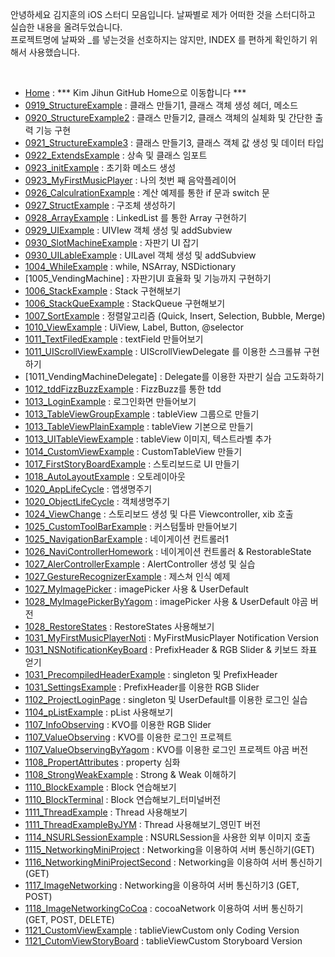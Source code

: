 안녕하세요 김지훈의 iOS 스터디 모음입니다. 날짜별로 제가 어떠한 것을 스터디하고 실습한 내용을 올려두었습니다. <br>
프로젝트명에 날짜와 _를 넣는것을 선호하지는 않지만, INDEX 를 편하게 확인하기 위해서 사용했습니다.

<br>

* [Home] :                  *** Kim Jihun GitHub Home으로 이동합니다 ***
* [0919_StructureExample] :    클래스 만들기1, 클래스 객체 생성 헤더, 메소드
* [0920_StructureExample2] :	  클래스 만들기2, 클래스 객체의 실체화 및 간단한 출력 기능 구현
* [0921_StructureExample3] :   클래스 만들기3, 클래스 객체 값 생성 및 데이터 타입
* [0922_ExtendsExample] :   	  상속 및 클래스 임포트
* [0923_initExample] : 	 	  초기화 메소드 생성
* [0923_MyFirstMusicPlayer] :  나의 첫번 째 음악플레이어
* [0926_CalculrationExample] :  계산 예제를 통한 if 문과 switch 문
* [0927_StructExample] : 	  구조체 생성하기
* [0928_ArrayExample] : 		   LinkedList 를 통한 Array 구현하기
* [0929_UIExample] : 	    	   UIVIew 객체 생성 및 addSubview
* [0930_SlotMachineExample] :     자판기 UI 잡기
* [0930_UILableExample] : 	      UILavel 객체 생성 및 addSubview
* [1004_WhileExample] : 	 	  while, NSArray, NSDictionary  
* [1005_VendingMachine] :   	  자판기UI 효율화 및 기능까지 구현하기
* [1006_StackExample] : 	 	  Stack 구현해보기
* [1006_StackQueExample] :  	  StackQueue 구현해보기
* [1007_SortExample] : 	 	  정렬알고리즘 (Quick, Insert, Selection, Bubble, Merge)
* [1010_ViewExample] : 	 	   UiView, Label, Button, @selector
* [1011_TextFiledExample] : 	   textField 만들어보기
* [1011_UIScrollViewExample] :    UIScrollViewDelegate 를 이용한 스크롤뷰 구현하기
* [1011_VendingMachineDelegate] :  Delegate를 이용한 자판기 실습 고도화하기
* [1012_tddFizzBuzzExample] :     FizzBuzz를 통한 tdd
* [1013_LoginExample] : 		   로그인화면 만들어보기
* [1013_TableViewGroupExample] :   tableView 그룹으로 만들기
* [1013_TableViewPlainExample] :   tableView 기본으로 만들기
* [1013_UITableViewExample] : 	   tableView 이미지, 텍스트라벨 추가
* [1014_CustomViewExample] : 	   CustomTableView 만들기
* [1017_FirstStoryBoardExample] :  스토리보드로 UI 만들기
* [1018_AutoLayoutExample] : 	   오토레이아웃
* [1020_AppLifeCycle] : 		   앱생명주기
* [1020_ObjectLifeCycle] :	   객체생명주기
* [1024_ViewChange] : 		   스토리보드 생성 및 다른 Viewcontroller, xib 호출
* [1025_CustomToolBarExample] :     커스텀툴바 만들어보기
* [1025_NavigationBarExample] :     네이게이션 컨트롤러1
* [1026_NaviControllerHomework] :   네이게이션 컨트롤러 & RestorableState
* [1027_AlerControllerExample] : AlertController 생성 및 실습
* [1027_GestureRecognizerExample] :  제스쳐 인식 예제
* [1027_MyImagePicker] : 		    imagePicker 사용 & UserDefault
* [1028_MyImagePickerByYagom] :     imagePicker 사용 & UserDefault 야곰 버전
* [1028_RestoreStates] : 		     RestoreStates 사용해보기
* [1031_MyFirstMusicPlayerNoti] :    MyFirstMusicPlayer Notification Version
* [1031_NSNotificationKeyBoard] :    PrefixHeader & RGB Slider & 키보드 좌표 얻기
* [1031_PrecompiledHeaderExample] :  singleton 및 PrefixHeader
* [1031_SettingsExample] : 	     PrefixHeader를 이용한 RGB Slider
* [1102_ProjectLoginPage] : 	     singleton 및 UserDefault를 이용한 로그인 실습
* [1104_pListExample] : 		     pList 사용해보기
* [1107_InfoObserving] : 		     KVO를 이용한 RGB Slider
* [1107_ValueObserving] : 		  KVO를 이용한 로그인 프로젝트
* [1107_ValueObservingByYagom] :  KVO를 이용한 로그인 프로젝트 야곰 버전
* [1108_PropertAttributes] : 	  property 심화
* [1108_StrongWeakExample] :     Strong & Weak 이해하기
* [1110_BlockExample] :       Block 연습해보기
* [1110_BlockTerminal] :	     Block 연습해보기_터미널버전
* [1111_ThreadExample] :	     Thread 사용해보기
* [1111_ThreadExampleByJYM] : 	 Thread 사용해보기_영민T 버전
* [1114_NSURLSessionExample] :   NSURLSession을 사용한 외부 이미지 호출
* [1115_NetworkingMiniProject] :  Networking을 이용하여 서버 통신하기(GET)
* [1116_NetworkingMiniProjectSecond] : Networking을 이용하여 서버 통신하기(GET)
* [1117_ImageNetworking] :		  Networking을 이용하여 서버 통신하기3 (GET, POST)
* [1118_ImageNetworkingCoCoa] :       cocoaNetwork 이용하여 서버 통신하기 (GET, POST, DELETE)
* [1121_CustomViewExample] :	      tablieViewCustom only Coding Version
* [1121_CutomViewStoryBoard] :        tablieViewCustom Storyboard Version

[Home]: <https://github.com/adervise1/KimJihun2>
[0919_StructureExample]: <https://github.com/adervise1/KimJihun2/tree/master/iOS/%5B0919%5DStructureExample>
[0920_StructureExample2]: <https://github.com/adervise1/KimJihun2/tree/master/iOS/%5B0920%5DStructureExample2>   
[0921_StructureExample3]: <https://github.com/adervise1/KimJihun2/tree/master/iOS/%5B0921%5DStructureExample3>   
[0922_ExtendsExample]: <https://github.com/adervise1/KimJihun2/tree/master/iOS/%5B0922%5DExtendsExample>    
[0923_initExample]: <https://github.com/adervise1/KimJihun2/tree/master/iOS/%5B0923%5DinitExample>  
[0923_MyFirstMusicPlayer]: <https://github.com/adervise1/KimJihun2/tree/master/iOS/%5B0923%5DMyFirstMusicPlayer>
[0926_CalculrationExample]: <https://github.com/adervise1/KimJihun2/tree/master/iOS/%5B0926%5DCalculrationExample>    
[0927_StructExample]: <https://github.com/adervise1/KimJihun2/tree/master/iOS/%5B0927%5DStructExample>
[0928_ArrayExample]: <https://github.com/adervise1/KimJihun2/tree/master/iOS/%5B0928%5DArrayExample> 	    
[0929_UIExample]: <https://github.com/adervise1/KimJihun2/tree/master/iOS/%5B0929%5DUIExample>
[0930_SlotMachineExample]: <https://github.com/adervise1/KimJihun2/tree/master/iOS/%5B0930%5DSlotMachineExample>      
[0930_UILableExample]: <https://github.com/adervise1/KimJihun2/tree/master/iOS/%5B0930%5DUILableExample>         
[1004_WhileExample]: <https://github.com/adervise1/KimJihun2/tree/master/iOS/%5B1004%5DWhileExample> 	 	        
[1006_StackExample]: <https://github.com/adervise1/KimJihun2/tree/master/iOS/%5B1006%5DStackExample>  	 	    
[1006_StackQueExample]: <https://github.com/adervise1/KimJihun2/tree/master/iOS/%5B1006%5DStackQueExample>   	    
[1007_SortExample]: <https://github.com/adervise1/KimJihun2/tree/master/iOS/%5B1007%5DSortExample>     
[1010_ViewExample]: <https://github.com/adervise1/KimJihun2/tree/master/iOS/%5B1010%5DViewExample> 	    
[1011_TextFiledExample]: <https://github.com/adervise1/KimJihun2/tree/master/iOS/%5B1011%5DTextFiledExample>    
[1011_UIScrollViewExample]: <https://github.com/adervise1/KimJihun2/tree/master/iOS/%5B1011%5DUIScrollViewExample>     

[1012_tddFizzBuzzExample]: <https://github.com/adervise1/KimJihun2/tree/master/iOS/%5B1012%5DtddFizzBuzzExample> 	    
[1013_LoginExample]: <https://github.com/adervise1/KimJihun2/tree/master/iOS/%5B1013%5DLoginExample>     
[1013_TableViewGroupExample]: <https://github.com/adervise1/KimJihun2/tree/master/iOS/%5B1013%5DTableViewGroupExample>   
[1013_TableViewPlainExample]: <https://github.com/adervise1/KimJihun2/tree/master/iOS/%5B1013%5DTableViewPlainExample>
[1013_UITableViewExample]: <https://github.com/adervise1/KimJihun2/tree/master/iOS/%5B1013%5DUITableViewExample>     
[1014_CustomViewExample]: <https://github.com/adervise1/KimJihun2/tree/master/iOS/%5B1014%5DCustomViewExample>  	    
[1017_FirstStoryBoardExample]: <https://github.com/adervise1/KimJihun2/tree/master/iOS/%5B1017%5DFirstStoryBoardExample>   
[1018_AutoLayoutExample]: <https://github.com/adervise1/KimJihun2/tree/master/iOS/%5B1018%5DAutoLayoutExample>   
[1020_AppLifeCycle]: <https://github.com/adervise1/KimJihun2/tree/master/iOS/%5B1020%5DAppLifeCycle>     
[1020_ObjectLifeCycle]: <https://github.com/adervise1/KimJihun2/tree/master/iOS/%5B1020%5DObjectLifeCycle>  	    
[1024_ViewChange]: <https://github.com/adervise1/KimJihun2/tree/master/iOS/%5B1024%5DViewChange> 		    
[1025_CustomToolBarExample]: <https://github.com/adervise1/KimJihun2/tree/master/iOS/%5B1025%5DCustomToolBarExample>    
[1025_NavigationBarExample]: <https://github.com/adervise1/KimJihun2/tree/master/iOS/%5B1025%5DNavigationBarExample>
[1026_NaviControllerHomework]: <https://github.com/adervise1/KimJihun2/tree/master/iOS/%5B1026%5DNaviControllerHomework>
[1027_AlerControllerExample]: <https://github.com/adervise1/KimJihun2/tree/master/iOS/%5B1027%5DAlerControllerExample>    
[1027_GestureRecognizerExample]: <https://github.com/adervise1/KimJihun2/tree/master/iOS/%5B1027%5DGestureRecognizerExample>
[1027_MyImagePicker]: <https://github.com/adervise1/KimJihun2/tree/master/iOS/%5B1027%5DMyImagePicker>  
[1028_MyImagePickerByYagom]: <https://github.com/adervise1/KimJihun2/tree/master/iOS/%5B1028%5DMyImagePickerByYagom>     
[1028_RestoreStates]: <https://github.com/adervise1/KimJihun2/tree/master/iOS/%5B1028%5DRestoreStates>   
[1031_MyFirstMusicPlayerNoti]: <https://github.com/adervise1/KimJihun2/tree/master/iOS/%5B1031%5DMyFirstMusicPlayerNoti>  
[1031_NSNotificationKeyBoard]: <https://github.com/adervise1/KimJihun2/tree/master/iOS/%5B1031%5DNSNotificationKeyBoard>
[1031_PrecompiledHeaderExample]: <https://github.com/adervise1/KimJihun2/tree/master/iOS/%5B1031%5DPrecompiledHeaderExample>
[1031_SettingsExample]: <https://github.com/adervise1/KimJihun2/tree/master/iOS/%5B1031%5DSettingsExample>  
[1102_ProjectLoginPage]: <https://github.com/adervise1/KimJihun2/tree/master/iOS/%5B1102%5DProjectLoginPage>
[1104_pListExample]: <https://github.com/adervise1/KimJihun2/tree/master/iOS/%5B1104%5DpListExample> 		    
[1107_InfoObserving]: <https://github.com/adervise1/KimJihun2/tree/master/iOS/%5B1107%5DInfoObserving> 	    
[1107_ValueObserving]: <https://github.com/adervise1/KimJihun2/tree/master/iOS/%5B1107%5DValueObserving>		    
[1107_ValueObservingByYagom]: <https://github.com/adervise1/KimJihun2/tree/master/iOS/%5B1107%5DValueObservingByYagom>   
[1108_PropertAttributes]: <https://github.com/adervise1/KimJihun2/tree/master/iOS/%5B1108%5DPropertAttributes>  	    
[1108_StrongWeakExample]: <https://github.com/adervise1/KimJihun2/tree/master/iOS/%5B1108%5DStrongWeakExample>   	    
[1110_BlockExample]: <https://github.com/adervise1/KimJihun2/tree/master/iOS/%5B1110%5DBlockExample>  		    
[1110_BlockTerminal]: <https://github.com/adervise1/KimJihun2/tree/master/iOS/%5B1110%5DBlockTerminal> 	    
[1111_ThreadExample]: <https://github.com/adervise1/KimJihun2/tree/master/iOS/%5B1111%5DThreadExample>   
[1111_ThreadExampleByJYM]: <https://github.com/adervise1/KimJihun2/tree/master/iOS/%5B1111%5DThreadExampleByJYM>	    
[1114_NSURLSessionExample]: <https://github.com/adervise1/KimJihun2/tree/master/iOS/%5B1114%5DNSURLSessionExample>     
[1115_NetworkingMiniProject]: <https://github.com/adervise1/KimJihun2/tree/master/iOS/%5B1115%5DNetworkingMiniProject>
[1116_NetworkingMiniProjectSecond]: <https://github.com/adervise1/KimJihun2/tree/master/iOS/%5B1116%5DNetworkingMiniProjectSecond>
[1117_ImageNetworking]: <https://github.com/adervise1/KimJihun2/tree/master/iOS/%5B1117%5DImageNetworking>
[1118_ImageNetworkingCoCoa]: <https://github.com/adervise1/KimJihun2/tree/master/iOS/%5B1118%5DImageNetworkingCoCoa>   
[1121_CustomViewExample]: <https://github.com/adervise1/KimJihun2/tree/master/iOS/%5B1121%5DCustomViewExample>    
[1121_CutomViewStoryBoard]: <https://github.com/adervise1/KimJihun2/tree/master/iOS/%5B1121%5DCutomViewStoryBoard>     
